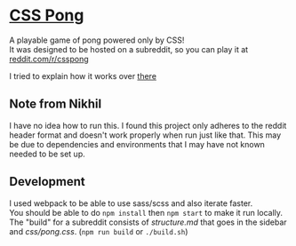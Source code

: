 # [CSS Pong](http://reddit.com/r/csspong)

A playable game of pong powered only by CSS!  
It was designed to be hosted on a subreddit, so you can play it at [reddit.com/r/csspong](http://reddit.com/r/csspong)  

I tried to explain how it works over [there](https://www.reddit.com/r/csspong/comments/5cyqcd/how_it_works/)

## Note from Nikhil

I have no idea how to run this. I found this project only adheres to the reddit header format and doesn't work properly when run just like that. This may be due to dependencies and environments that I may have not known needed to be set up.

## Development

I used webpack to be able to use sass/scss and also iterate faster.  
You should be able to do `npm install` then `npm start` to make it run locally.  
The "build" for a subreddit consists of _structure.md_ that goes in the sidebar and _css/pong.css_. (`npm run build` or `./build.sh`)
